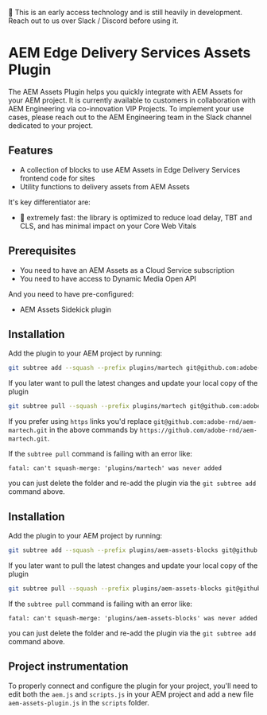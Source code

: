 :construction: This is an early access technology and is still heavily in development. Reach out to us over Slack / Discord before using it.

# AEM Edge Delivery Services Assets Plugin
The AEM Assets Plugin helps you quickly integrate with AEM Assets for your AEM project. It is currently available to customers in collaboration with AEM Engineering via co-innovation VIP Projects. To implement your use cases, please reach out to the AEM Engineering team in the Slack channel dedicated to your project.

## Features
- A collection of blocks to use AEM Assets in Edge Delivery Services frontend code for sites
- Utility functions to delivery assets from AEM Assets

It's key differentiator are:
- 🚀 extremely fast: the library is optimized to reduce load delay, TBT and CLS, and has minimal impact on your Core Web Vitals

## Prerequisites
- You need to have an AEM Assets as a Cloud Service subscription
- You need to have access to Dynamic Media Open API

And you need to have pre-configured:
- AEM Assets Sidekick plugin

## Installation

Add the plugin to your AEM project by running:
```sh
git subtree add --squash --prefix plugins/martech git@github.com:adobe-rnd/aem-martech.git main
```

If you later want to pull the latest changes and update your local copy of the plugin
```sh
git subtree pull --squash --prefix plugins/martech git@github.com:adobe-rnd/aem-martech.git main
```

If you prefer using `https` links you'd replace `git@github.com:adobe-rnd/aem-martech.git` in the above commands by `https://github.com/adobe-rnd/aem-martech.git`.

If the `subtree pull` command is failing with an error like:
```
fatal: can't squash-merge: 'plugins/martech' was never added
```
you can just delete the folder and re-add the plugin via the `git subtree add` command above.

## Installation

Add the plugin to your AEM project by running:
```sh
git subtree add --squash --prefix plugins/aem-assets-blocks git@github.com:adobe-rnd/aem-assets-blocks.git main
```

If you later want to pull the latest changes and update your local copy of the plugin
```sh
git subtree pull --squash --prefix plugins/aem-assets-blocks git@github.com:adobe-rnd/aem-assets-blocks.git main
```

If the `subtree pull` command is failing with an error like:
```
fatal: can't squash-merge: 'plugins/aem-assets-blocks' was never added
```
you can just delete the folder and re-add the plugin via the `git subtree add` command above.

## Project instrumentation

To properly connect and configure the plugin for your project, you'll need to edit both the `aem.js` and `scripts.js` in your AEM project and add a new file `aem-assets-plugin.js` in the `scripts` folder.
